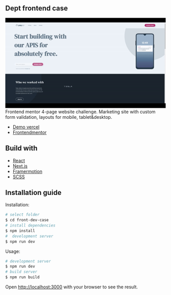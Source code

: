 ## Dept frontend case

![](case.gif)
Frontend mentor 4-page website challenge. Marketing site with custom form validation, layouts
for mobile, tablet&desktop.

- [Demo vercel](https://pay-api-website-iota.vercel.app/)
- [Frontendmentor](https://pay-api-website-iota.vercel.app/)

## Build with

- [React](https://reactjs.org/docs/create-a-new-react-app.html)
- [Next.js](https://nextjs.org/learn)
- [Framermotion](https://www.framer.com/motion/)
- [SCSS](https://nextjs.org/learn)

## Installation guide

Installation:

```bash
# select folder
$ cd front-dev-case
# install dependencies
$ npm install
#  development server
$ npm run dev
```

Usage:

```bash
# development server
$ npm run dev
# build server
$ npm run build
```

Open [http://localhost:3000](http://localhost:3000) with your browser to see the result.
